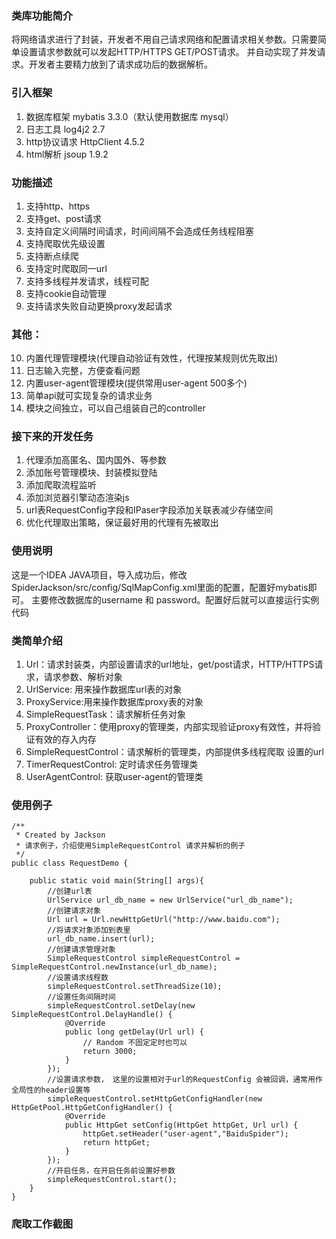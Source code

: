 ### 类库功能简介
将网络请求进行了封装，开发者不用自己请求网络和配置请求相关参数。只需要简单设置请求参数就可以发起HTTP/HTTPS GET/POST请求。
并自动实现了并发请求。开发者主要精力放到了请求成功后的数据解析。


### 引入框架
1. 数据库框架 mybatis 3.3.0（默认使用数据库 mysql）
2. 日志工具 log4j2 2.7
3. http协议请求 HttpClient 4.5.2
4. html解析 jsoup 1.9.2


### 功能描述
1. 支持http、https
2. 支持get、post请求
3. 支持自定义间隔时间请求，时间间隔不会造成任务线程阻塞
4. 支持爬取优先级设置
5. 支持断点续爬
6. 支持定时爬取同一url
7. 支持多线程并发请求，线程可配
8. 支持cookie自动管理
9. 支持请求失败自动更换proxy发起请求

### 其他：
10. 内置代理管理模块(代理自动验证有效性，代理按某规则优先取出)
11. 日志输入完整，方便查看问题
12. 内置user-agent管理模块(提供常用user-agent 500多个)
13. 简单api就可实现复杂的请求业务
14. 模块之间独立，可以自己组装自己的controller

### 接下来的开发任务
1. 代理添加高匿名、国内国外、等参数
2. 添加账号管理模块、封装模拟登陆
3. 添加爬取流程监听
4. 添加浏览器引擎动态渲染js
5. url表RequestConfig字段和IPaser字段添加关联表减少存储空间
6. 优化代理取出策略，保证最好用的代理有先被取出

### 使用说明
这是一个IDEA JAVA项目，导入成功后，修改SpiderJackson/src/config/SqlMapConfig.xml里面的配置，配置好mybatis即可。
主要修改数据库的username 和 password。配置好后就可以直接运行实例代码



### 类简单介绍
1. Url：请求封装类，内部设置请求的url地址，get/post请求，HTTP/HTTPS请求，请求参数、解析对象
2. UrlService: 用来操作数据库url表的对象
3. ProxyService:用来操作数据库proxy表的对象
4. SimpleRequestTask：请求解析任务对象
5. ProxyController：使用proxy的管理类，内部实现验证proxy有效性，并将验证有效的存入内存
6. SimpleRequestControl：请求解析的管理类，内部提供多线程爬取 设置的url
7. TimerRequestControl: 定时请求任务管理类
8. UserAgentControl: 获取user-agent的管理类


### 使用例子

```
/**
 * Created by Jackson 
 * 请求例子，介绍使用SimpleRequestControl 请求并解析的例子
 */
public class RequestDemo {

    public static void main(String[] args){
        //创建url表
        UrlService url_db_name = new UrlService("url_db_name");
        //创建请求对象
        Url url = Url.newHttpGetUrl("http://www.baidu.com");
        //将请求对象添加到表里
        url_db_name.insert(url);
        //创建请求管理对象
        SimpleRequestControl simpleRequestControl = SimpleRequestControl.newInstance(url_db_name);
        //设置请求线程数
        simpleRequestControl.setThreadSize(10);
        //设置任务间隔时间
        simpleRequestControl.setDelay(new SimpleRequestControl.DelayHandle() {
            @Override
            public long getDelay(Url url) {
                // Random 不固定定时也可以
                return 3000;
            }
        });
        //设置请求参数， 这里的设置相对于url的RequestConfig 会被回调，通常用作全局性的header设置等
        simpleRequestControl.setHttpGetConfigHandler(new HttpGetPool.HttpGetConfigHandler() {
            @Override
            public HttpGet setConfig(HttpGet httpGet, Url url) {
                httpGet.setHeader("user-agent","BaiduSpider");
                return httpGet;
            }
        });
        //开启任务，在开启任务前设置好参数
        simpleRequestControl.start();
    }
}
```

### 爬取工作截图
